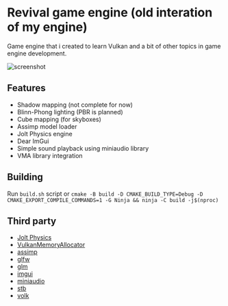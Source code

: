# Revival game engine (old interation of my engine)

Game engine that i created to learn Vulkan and a bit of other topics in game engine development.

![screenshot](https://github.com/user-attachments/assets/d24b85d5-8a75-40a6-b61b-038ba2b3cb31)

## Features

* Shadow mapping (not complete for now)
* Blinn-Phong lighting (PBR is planned)
* Cube mapping (for skyboxes)
* Assimp model loader
* Jolt Physics engine
* Dear ImGui
* Simple sound playback using miniaudio library
* VMA library integration

## Building

Run `build.sh` script or `cmake -B build -D CMAKE_BUILD_TYPE=Debug -D CMAKE_EXPORT_COMPILE_COMMANDS=1 -G Ninja && ninja -C build -j$(nproc)`

## Third party

* [Jolt Physics](https://github.com/jrouwe/JoltPhysics)
* [VulkanMemoryAllocator](https://github.com/GPUOpen-LibrariesAndSDKs/VulkanMemoryAllocator)
* [assimp](https://github.com/assimp/assimp)
* [glfw](https://github.com/glfw/glfw)
* [glm](https://github.com/g-truc/glm)
* [imgui](https://github.com/ocornut/imgui)
* [miniaudio](https://github.com/mackron/miniaudio)
* [stb](https://github.com/nothings/stb)
* [volk](https://github.com/zeux/volk)
